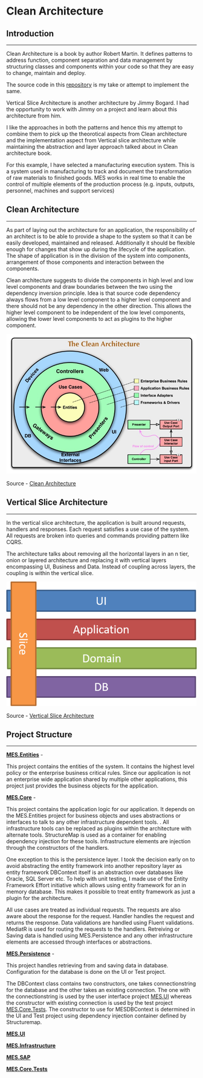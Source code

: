 # Clean Architecture

## Introduction
---

Clean Architecture is a book by author Robert Martin. It defines patterns to address function, component separation and data management by structuring classes and components within your code so that they are easy to change, maintain and deploy. 

The source code in this [repository](https://github.com/dibyenduk/CleanArchitecture/tree/main/src) is my take or attempt to implement the same.

Vertical Slice Architecture is another architecture by Jimmy Bogard. I had the opportunity to work with Jimmy on a project and learn about this architecture from him.

I like the approaches in both the patterns and hence this my attempt to combine them to pick up the theorotical aspects from Clean architecture and the implementation aspect from Vertical slice architecture while maintaining the abstraction and layer approach talked about in Clean architecture book.

For this example, I have selected a manufacturing execution system. This is a system used in manufacturing to track and document the transformation of raw materials to finished goods. MES works in real time to enable the control of multiple elements of the production process (e.g. inputs, outputs, personnel, machines and support services)

## Clean Architecture
---

As part of laying out the architecture for an application, the responsibility of an architect is to be able to provide a shape to the system so that it can be easily developed, maintained and released. Additionally it should be flexible enough for changes that show up during the lifecycle of the application. The shape of application is in the division of the system into components, arrangement of those components and interaction between the components.

Clean architecture suggests to divide the components in high level and low level components and draw boundaries between the two using the dependency inversion principle. Idea is that source code dependency always flows from a low level component to a higher level component and there should not be any dependency in the other direction. This allows the higher level component to be independent of the low level components, allowing the lower level components to act as plugins to the higher component.

![](src/images/CleanArchitecture.jpg)

Source - [Clean Architecture](https://blog.cleancoder.com/uncle-bob/2012/08/13/the-clean-architecture.html)

## Vertical Slice Architecture
---

In the vertical slice architecture, the application is built around requests, handlers and responses. Each request satisfies a use case of the system. All requests are broken into queries and commands providing pattern like CQRS.

The architecture talks about removing all the horizontal layers in an n tier, onion or layered architecture and replacing it with vertical layers encompassing UI, Business and Data. Instead of coupling across layers, the coupling is within the vertical slice.

![](src/images/VerticalSliceArchitecture.png)

Source - [Vertical Slice Architecture](https://jimmybogard.com/vertical-slice-architecture/)

## Project Structure
---

[**MES.Entities**](https://github.com/dibyenduk/CleanArchitecture/tree/main/src/MES.Entities) -

This project contains the entities of the system. It contains the highest level policy or the enterprise business critical rules. Since our application is not an enterprise wide application shared by multiple other applications, this project just provides the business objects for the application.

[**MES.Core**](https://github.com/dibyenduk/CleanArchitecture/tree/main/src/MES.Core) -

This project contains the application logic for our application. It depends on the MES.Entities project for business objects and uses abstractions or interfaces to talk to any other infrastructure dependent tools. . All infrastructure tools can be replaced as plugins within the architecture with alternate tools. StructureMap is used as a container for enabling dependency injection for these tools. Infrastructure elements are injection through the constructors of the handlers. 

One exception to this is the persistence layer. I took the decision early on to avoid abstracting the entity framework into another repository layer as entity framework DBContext itself is an abstraction over databases like Oracle, SQL Server etc. To help with unit testing, I made use of the Entity Framework Effort initiative which allows using entity framework for an in memory database. This makes it possible to treat entity framework as just a plugin for the architecture.

All use cases are treated as individual requests. The requests are also aware about the response for the request. Handler handles the request and returns the response. Data validations are handled using Fluent validations. MediatR is used for routing the requests to the handlers. Retreiving or Saving data is handled using MES.Persistence and any other infrastructure elements are accessed through interfaces or abstractions.

[**MES.Persistence**](https://github.com/dibyenduk/CleanArchitecture/tree/main/src/MES.Persistence) -

This project handles retrieving from and saving data in database. Configuration for the database is done on the UI or Test project. 

The DBContext class contains two constructors, one takes connectionstring for the database and the other takes an existing connection. The one with the connectionstring is used by the user interface project [MES.UI](https://github.com/dibyenduk/CleanArchitecture/tree/main/src/MES.UI) whereas the constructor with existing connection is used by the test project [MES.Core.Tests](https://github.com/dibyenduk/CleanArchitecture/tree/main/src/MES.Core.Tests). The constructor to use for MESDBContext is determined in the UI and Test project using dependency injection container defined by Structuremap.

[**MES.UI**](https://github.com/dibyenduk/CleanArchitecture/tree/main/src/MES.UI)

[**MES.Infrastructure**](https://github.com/dibyenduk/CleanArchitecture/tree/main/src/MES.Infrastructure)

[**MES.SAP**](https://github.com/dibyenduk/CleanArchitecture/tree/main/src/MES.SAP)

[**MES.Core.Tests**](https://github.com/dibyenduk/CleanArchitecture/tree/main/src/MES.Core.Tests)
